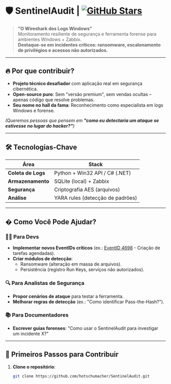 # 🛡️ SentinelAudit | [![GitHub Stars](https://img.shields.io/github/stars/hotschumacher/SentinelAudit?style=social)](https://github.com/hotschumacher/SentinelAudit/stargazers)

> **"O Wireshark dos Logs Windows"**  
> Monitoramento resiliente de segurança e ferramenta forense para ambientes Windows + Zabbix.  
> **Destaque-se em incidentes críticos: ransomware, escalonamento de privilégios e acessos não autorizados.**

---

## 🔥 **Por que contribuir?**
- **Projeto técnico desafiador** com aplicação real em segurança cibernética.  
- **Open-source puro**: Sem "versão premium", sem vendas ocultas – apenas código que resolve problemas.  
- **Seu nome no hall da fama**: Reconhecimento como especialista em logs Windows e forense.  

*(Queremos pessoas que pensem em **"como eu detectaria um ataque se estivesse no lugar do hacker?"**)*  

---

## 🛠️ **Tecnologias-Chave**
| Área               | Stack                          |
|--------------------|--------------------------------|
| **Coleta de Logs** | Python + Win32 API / C# (.NET) |
| **Armazenamento**  | SQLite (local) + Zabbix        |
| **Segurança**      | Criptografia AES (arquivos)    |
| **Análise**        | YARA rules (detecção de padrões) |

---

## � **Como Você Pode Ajudar?**
### 👨‍💻 **Para Devs**
- **Implementar novos EventIDs críticos** (ex.: [EventID 4698](https://www.ultimatewindowssecurity.com/securitylog/encyclopedia/event.aspx?eventID=4698) - Criação de tarefas agendadas).  
- **Criar módulos de detecção**:  
  - Ransomware (alteração em massa de arquivos).  
  - Persistência (registro Run Keys, serviços não autorizados).  

### 🔍 **Para Analistas de Segurança**  
- **Propor cenários de ataque** para testar a ferramenta.  
- **Melhorar regras de detecção** (ex.: "Como identificar Pass-the-Hash?").  

### 📚 **Para Documentadores**  
- **Escrever guias forenses**: "Como usar o SentinelAudit para investigar um incidente X?"  

---

## 🚀 **Primeiros Passos para Contribuir**
1. **Clone o repositório**:  
   ```bash
   git clone https://github.com/hotschumacher/SentinelAudit.git
